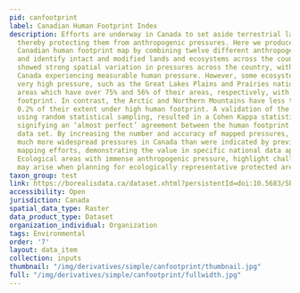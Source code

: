 ```yaml
---
pid: canfootprint
label: Canadian Human Footprint Index
description: Efforts are underway in Canada to set aside terrestrial lands for conservation,
  thereby protecting them from anthropogenic pressures. Here we produce the first
  Canadian human footprint map by combining twelve different anthropogenic pressures
  and identify intact and modified lands and ecosystems across the country. Our results
  showed strong spatial variation in pressures across the country, with just 18% of
  Canada experiencing measurable human pressure. However, some ecosystems are experiencing
  very high pressure, such as the Great Lakes Plains and Prairies national ecological
  areas which have over 75% and 56% of their areas, respectively, with a high human
  footprint. In contrast, the Arctic and Northern Mountains have less than 0.02% and
  0.2% of their extent under high human footprint. A validation of the final map,
  using random statistical sampling, resulted in a Cohen Kappa statistic of 0.91,
  signifying an ‘almost perfect’ agreement between the human footprint and the validation
  data set. By increasing the number and accuracy of mapped pressures, our map demonstrates
  much more widespread pressures in Canada than were indicated by previous global
  mapping efforts, demonstrating the value in specific national data applications.
  Ecological areas with immense anthropogenic pressure, highlight challenges that
  may arise when planning for ecologically representative protected areas.
taxon_group: test
link: https://borealisdata.ca/dataset.xhtml?persistentId=doi:10.5683/SP2/EVKAVL
accessibility: Open
jurisdiction: Canada
spatial_data_type: Raster
data_product_type: Dataset
organization_individual: Organization
tags: Environmental
order: '7'
layout: data_item
collection: inputs
thumbnail: "/img/derivatives/simple/canfootprint/thumbnail.jpg"
full: "/img/derivatives/simple/canfootprint/fullwidth.jpg"
---
```

